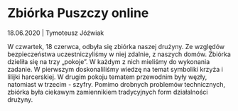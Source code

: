# Zbiórka Puszczy online

18.06.2020 | Tymoteusz Jóźwiak

W czwartek, 18 czerwca, odbyła się zbiórka naszej drużyny. Ze względów
bezpieczeństwa uczestniczyliśmy w niej zdalnie, z naszych domów. Zbiórka
dzieliła się na trzy „pokoje”. W każdym z nich mieliśmy do wykonania
zadanie. W pierwszym doskonaliliśmy wiedzę na temat symboliki krzyża i
lilijki harcerskiej. W drugim pokoju tematem przewodnim były węzły,
natomiast w trzecim - szyfry.
Pomimo drobnych problemów technicznych, zbiórka była ciekawym zamiennikiem
tradycyjnych form działalności drużyny.
